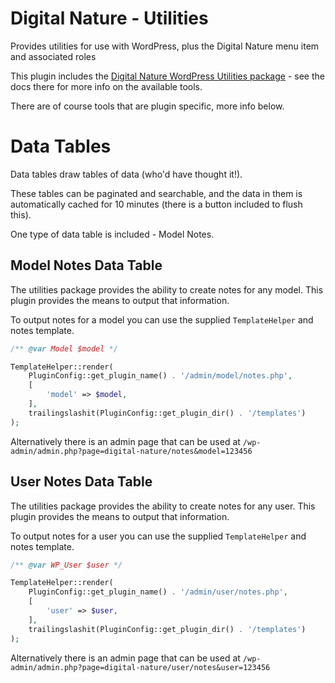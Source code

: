# Digital Nature - Utilities
Provides utilities for use with WordPress, plus the Digital Nature menu item and associated roles

This plugin includes the [Digital Nature WordPress Utilities package](https://packagist.org/packages/digital-nature/wordpress-utilities) - see the docs there for more info on the available tools.

There are of course tools that are plugin specific, more info below.

# Data Tables
Data tables draw tables of data (who'd have thought it!).

These tables can be paginated and searchable, and the data in them is automatically cached for 10 minutes (there is a button included to flush this).

One type of data table is included - Model Notes.

## Model Notes Data Table
The utilities package provides the ability to create notes for any model. This plugin provides the means to output that information. 

To output notes for a model you can use the supplied `TemplateHelper` and notes template.

```php
/** @var Model $model */

TemplateHelper::render(
    PluginConfig::get_plugin_name() . '/admin/model/notes.php',
    [
        'model' => $model,
    ],
    trailingslashit(PluginConfig::get_plugin_dir() . '/templates')
);
```

Alternatively there is an admin page that can be used at `/wp-admin/admin.php?page=digital-nature/notes&model=123456`

## User Notes Data Table
The utilities package provides the ability to create notes for any user. This plugin provides the means to output that information.

To output notes for a user you can use the supplied `TemplateHelper` and notes template.

```php
/** @var WP_User $user */

TemplateHelper::render(
    PluginConfig::get_plugin_name() . '/admin/user/notes.php',
    [
        'user' => $user,
    ],
    trailingslashit(PluginConfig::get_plugin_dir() . '/templates')
);
```

Alternatively there is an admin page that can be used at `/wp-admin/admin.php?page=digital-nature/user/notes&user=123456`